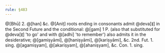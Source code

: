 ```yaml
---
rule: §483
---
```


@[Bhū] 2. @[han] &c. @[Aniṭ] roots ending in consonants admit @deva[इ] in the Second Future and the conditional: @[gam] 1 P. (also that substituted for @deva[इ] 'to go' and with @[adhi] 'to remember') also admits it in the desiderative; @[gamiṣyāmi], @[haniṣyāmi], @[kariṣyāmi], &c. 2nd. Fut. 1. sing. @[agamiṣyam], @[akariṣyam], @[ahaniṣyam], &c. Con. 1. sing.